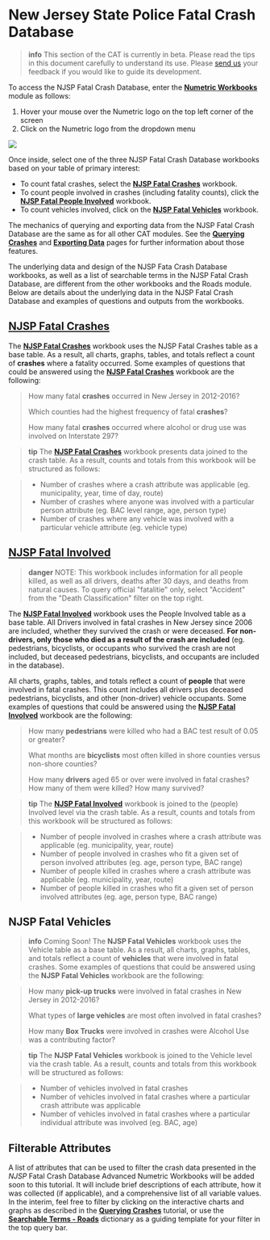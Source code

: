 # New Jersey State Police Fatal Crash Database

>**info**
>This section of the CAT is currently in beta. Please read the tips in this document carefully to understand its use. Please [send us](mailto:thomas.hillman@rutgers.edu) your feedback if you would like to guide its development.

To access the NJSP Fatal Crash Database, enter the [**Numetric Workbooks**](https://cloud.numetric.com/workbooks#/) module as follows:

1. Hover your mouse over the Numetric logo on the top left corner of the screen
2. Click on the Numetric logo from the dropdown menu

![](/assets/workbooks.gif)

Once inside, select one of the three NJSP Fatal Crash Database workbooks based on your table of primary interest:

* To count fatal crashes, select the [**NJSP Fatal Crashes**](https://cloud.numetric.com/workbooks#/report2/fa9beed9-77ec-4605-a899-4e26a086bde0) workbook. 
* To count people involved in crashes \(including fatality counts\), click the [**NJSP Fatal People Involved**](https://cloud.numetric.com/workbooks#/report2/034c41ea-77da-47b8-a124-860e484e04ee) workbook. 
* To count vehicles involved, click on the [**NJSP Fatal Vehicles**](https://cloud.numetric.com/workbooks#/report2/7f21e70e-f9de-4b25-934e-06e6908fe129) workbook. 

The mechanics of querying and exporting data from the NJSP Fatal Crash Database are the same as for all other CAT modules. See the [**Querying Crashes**](../chapter1/filtering-crashes.md) and [**Exporting Data**](../chapter1/exporting-data.md) pages for further information about those features.

The underlying data and design of the NJSP Fata Crash Database workbooks, as well as a list of searchable terms in the NJSP Fatal Crash Database, are different from the other workbooks and the Roads module. Below are details about the underlying data in the NJSP Fatal Crash Database and examples of questions and outputs from the workbooks.

## [NJSP Fatal Crashes](https://cloud.numetric.com/workbooks#/report2/fa9beed9-77ec-4605-a899-4e26a086bde0)

The [**NJSP Fatal Crashes**](https://cloud.numetric.com/workbooks#/report2/fa9beed9-77ec-4605-a899-4e26a086bde0) workbook uses the NJSP Fatal Crashes table as a base table. As a result, all charts, graphs, tables, and totals reflect a count of **crashes** where a fatality occurred. Some examples of questions that could be answered using the [**NJSP Fatal Crashes**](https://cloud.numetric.com/workbooks#/report2/fa9beed9-77ec-4605-a899-4e26a086bde0) workbook are the following:

> How many fatal **crashes** occurred in New Jersey in 2012-2016?
>
> Which counties had the highest frequency of fatal **crashes**?
>
> How many fatal **crashes** occurred where alcohol or drug use was involved on Interstate 297?

<!-- -->
>**tip**
>The [**NJSP Fatal Crashes**](https://cloud.numetric.com/workbooks#/report2/fa9beed9-77ec-4605-a899-4e26a086bde0) workbook presents data joined to the crash table. As a result, counts and totals from this workbook will be structured as follows:

>* Number of crashes where a crash attribute was applicable \(eg. municipality, year, time of day, route\)
>* Number of crashes where anyone was involved with a particular person attribute \(eg. BAC level range, age, person type\)
>* Number of crashes where any vehicle was involved with a particular vehicle attribute \(eg. vehicle type\)

## [NJSP Fatal Involved](https://cloud.numetric.com/workbooks#/report2/034c41ea-77da-47b8-a124-860e484e04ee)

>**danger**
>NOTE: This workbook includes information for all people killed, as well as all drivers, deaths after 30 days, and deaths from natural causes. To query official "fatalitie" only, select "Accident" from the "Death Classification" filter on the top right. 

The [**NJSP Fatal Involved**](https://cloud.numetric.com/workbooks#/report2/034c41ea-77da-47b8-a124-860e484e04ee) workbook uses the People Involved table as a base table. All Drivers involved in fatal crashes in New Jersey since 2006 are included, whether they survived the crash or were deceased. **For non-drivers, only those who died as a result of the crash are included** \(eg. pedestrians, bicyclists, or occupants who survived the crash are not included, but deceased pedestrians, bicyclists, and occupants are included in the database\).

All charts, graphs, tables, and totals reflect a count of **people** that were involved in fatal crashes. This count includes all drivers plus deceased pedestrians, bicyclists, and other \(non-driver\) vehicle occupants. Some examples of questions that could be answered using the [**NJSP Fatal Involved**](https://cloud.numetric.com/workbooks#/report2/034c41ea-77da-47b8-a124-860e484e04ee) workbook are the following:

> How many **pedestrians** were killed who had a BAC test result of 0.05 or greater?
>
> What months are **bicyclists** most often killed in shore counties versus non-shore counties?
>
> How many **drivers** aged 65 or over were involved in fatal crashes? How many of them were killed? How many survived?

<!-- -->
>**tip**
The [**NJSP Fatal Involved**](https://cloud.numetric.com/workbooks#/report2/034c41ea-77da-47b8-a124-860e484e04ee) workbook is joined to the \(people\) Involved level via the crash table. As a result, counts and totals from this workbook will be structured as follows:

>* Number of people involved in crashes where a crash attribute was applicable \(eg. municipality, year, route\)
>* Number of people involved in crashes who fit a given set of person involved attributes \(eg. age, person type, BAC range\)
>* Number of people killed in crashes where a crash attribute was applicable \(eg. municipality, year, route\)
>* Number of people killed in crashes who fit a given set of person involved attributes \(eg. age, person type, BAC range\)

<!-- -->

## NJSP Fatal Vehicles
>**info**
>Coming Soon!
The **NJSP Fatal Vehicles** workbook uses the Vehicle table as a base table. As a result, all charts, graphs, tables, and totals reflect a count of **vehicles** that were involved in fatal crashes. Some examples of questions that could be answered using the **NJSP Fatal Vehicles** workbook are the following:

> How many **pick-up trucks** were involved in fatal crashes in New Jersey in 2012-2016?
>
> What types of **large vehicles** are most often involved in fatal crashes?
>
> How many **Box Trucks** were involved in crashes were Alcohol Use was a contributing factor?

<!-- -->
>**tip**
>The **NJSP Fatal Vehicles** workbook is joined to the Vehicle level via the crash table. As a result, counts and totals from this workbook will be structured as follows:

>* Number of vehicles involved in fatal crashes
>* Number of vehicles involved in fatal crashes where a particular crash attribute was applicable
>* Number of vehicles involved in fatal crashes where a particular individual attribute was involved \(eg. BAC, age\)

## Filterable Attributes

A list of attributes that can be used to filter the crash data presented in the _NJSP_ Fatal Crash Database Advanced Numetric Workbooks will be added soon to this tutorial. It will include brief descriptions of each attribute, how it was collected \(if applicable\), and a comprehensive list of all variable values. In the interim, feel free to filter by clicking on the interactive charts and graphs as described in the [**Querying Crashes**](../chapter1/filtering-crashes.md) tutorial, or use the [**Searchable Terms - Roads**](../chapter1/searchable-terms.md) dictionary as a guiding template for your filter in the top query bar.

